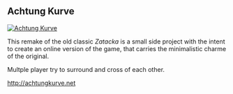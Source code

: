 ## Achtung Kurve

[![Achtung Kurve](http://res.cloudinary.com/kritoandthestoker/image/upload/c_fill,h_400,w_800/v1526837933/achtung-kurve.png)](http://achtungkurve.net)

This remake of the old classic *Zatacka* is a small side project with the intent to create an online version of the game, that carries the minimalistic charme of the original.

Multple player try to surround and cross of each other.

 <http://achtungkurve.net>

